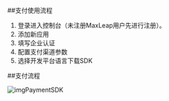 ##支付使用流程

 1. 登录进入控制台（未注册MaxLeap用户先进行注册）。
 2. 添加新应用
 3. 填写企业认证
 4. 配置支付渠道参数
 5. 选择开发平台语言下载SDK

##支付流程

![imgPaymentSDK](images/imgPaymentSDK.png)